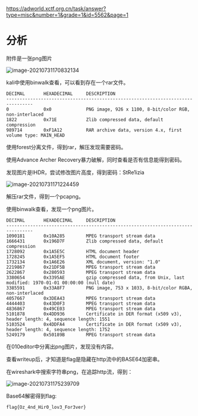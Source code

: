 https://adworld.xctf.org.cn/task/answer?type=misc&number=1&grade=1&id=5562&page=1

# 分析

附件是一张png图片

![image-20210731170832134](C:\my_ctf_learning\writeup\MISC\攻防世界\images\image-20210731170832134.png)

kali中使用binwalk查看，可以看到存在一个rar文件。

```
DECIMAL       HEXADECIMAL     DESCRIPTION
--------------------------------------------------------------------------------
0             0x0             PNG image, 926 x 1100, 8-bit/color RGB, non-interlaced
1822          0x71E           Zlib compressed data, default compression
989714        0xF1A12         RAR archive data, version 4.x, first volume type: MAIN_HEAD
```

使用forest分离文件，得到rar，解压发现需要密码。

使用Advance Archer Recovery暴力破解，同时查看是否有信息能得到密码。

发现图片是IHDR，尝试修改图片高度，得到密码：StRe1izia

![image-20210731171224459](C:\my_ctf_learning\writeup\MISC\攻防世界\images\image-20210731171224459.png)

解压rar文件，得到一个pcapng。

使用binwalk查看，发现一个png图片。

```
DECIMAL       HEXADECIMAL     DESCRIPTION
--------------------------------------------------------------------------------
1090181       0x10A285        MPEG transport stream data
1666431       0x196D7F        Zlib compressed data, default compression
1728092       0x1A5E5C        HTML document header
1728245       0x1A5EF5        HTML document footer
1732134       0x1A6E26        XML document, version: "1.0"
2219867       0x21DF5B        MPEG transport stream data
2622867       0x280593        MPEG transport stream data
3380654       0x3395AE        gzip compressed data, from Unix, last modified: 1970-01-01 00:00:00 (null date)
3385591       0x33A8F7        PNG image, 753 x 1033, 8-bit/color RGBA, non-interlaced
4057667       0x3DEA43        MPEG transport stream data
4444403       0x43D0F3        MPEG transport stream data
4836867       0x49CE03        MPEG transport stream data
5101878       0x4DD936        Certificate in DER format (x509 v3), header length: 4, sequence length: 1551
5103524       0x4DDFA4        Certificate in DER format (x509 v3), header length: 4, sequence length: 1752
5249179       0x50189B        MPEG transport stream data
```

在010editor中分离出png图片，发现没有内容。

查看writeup后，才知道是flag是隐藏在http流中的BASE64加密串。

在wireshark中搜索字符串png，在追踪http流，得到：

![image-20210731175239709](C:\my_ctf_learning\writeup\MISC\攻防世界\images\image-20210731175239709.png)

Base64解密得到flag:

```
flag{Oz_4nd_Hir0_lov3_For3ver}
```

